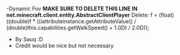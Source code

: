 -Dynamic Fov
**MAKE SURE TO DELETE THIS LINE IN net.minecraft.client.entity.AbstractClientPlayer**
Delete: f = (float)((double)f * ((iattributeinstance.getAttributeValue() / (double)this.capabilities.getWalkSpeed() + 1.0D) / 2.0D));
- By Sauq :D
- Credit would be nice but not necessary
